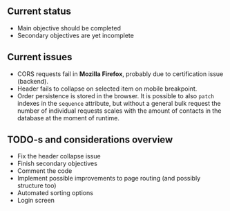 ## Current status

- Main objective should be completed
- Secondary objectives are yet incomplete

## Current issues

- CORS requests fail in **Mozilla Firefox**, probably due to certification issue (backend).
- Header fails to collapse on selected item on mobile breakpoint.
- Order persistence is stored in the browser. It is possible to also `patch` indexes in the `sequence` attribute, but without a general bulk request the number of individual requests scales with the amount of contacts in the database at the moment of runtime.

## TODO-s and considerations overview

- Fix the header collapse issue
- Finish secondary objectives
- Comment the code
- Implement possible improvements to page routing (and possibly structure too)
- Automated sorting options
- Login screen
